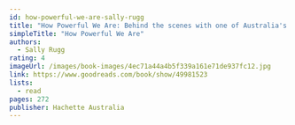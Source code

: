 ```yaml
---
id: how-powerful-we-are-sally-rugg
title: "How Powerful We Are: Behind the scenes with one of Australia's leading activists"
simpleTitle: "How Powerful We Are"
authors:
  - Sally Rugg
rating: 4
imageUrl: /images/book-images/4ec71a44a4b5f339a161e71de937fc12.jpg
link: https://www.goodreads.com/book/show/49981523
lists:
  - read
pages: 272
publisher: Hachette Australia
---
```

